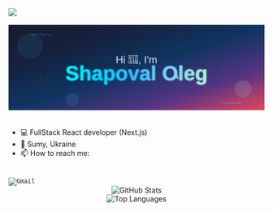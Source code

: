 ![](https://komarev.com/ghpvc/?username=RocketReact&color=blue&style=flat)

<div align="center">
  <img src="./github_banner.svg" alt="Header"/>
</div>
<br/>
<ul>
  <li> 💻 FullStack React developer (Next.js) </li> 
  <li> 📌 Sumy, Ukraine </li>
  <li> 📫 How to reach me: </li>
</ul>
<code>
<img src="https://camo.githubusercontent.com/dbfa6d567aebb38d16bca0bddf2f34436cb35204bf422ee14d1711fac6b90f29/68747470733a2f2f696d672e736869656c64732e696f2f62616467652f616c657864616e6b6f78786c40676d61696c2e636f6d2d4431343833363f267374796c653d666f722d7468652d6261646765266c6f676f3d676d61696c266c6f676f436f6c6f723d7768697465" alt="Gmail" data-canonical-src="https://img.shields.io/badge/olegkazhan@gmail.com?&amp;style=for-the-badge&amp;logo=gmail&amp;logoColor=white" style="max-width: 100%;">
</code>

<div align="center">
  <img src="https://github-readme-stats.vercel.app/api?username=RocketReact&show_icons=true&theme=tokyonight" alt="GitHub Stats"/>
</div>

<div align="center">
  <img src="https://github-readme-stats.vercel.app/api/top-langs/?username=RocketReact&layout=compact&theme=tokyonight" alt="Top Languages"/>
</div>

